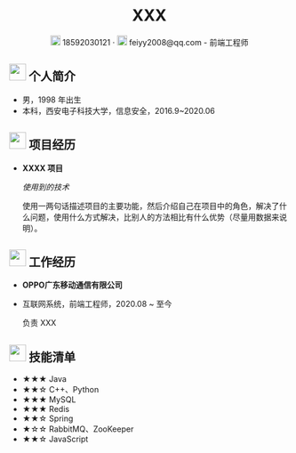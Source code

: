  <center>
     <h1>XXX</h1>
     <div>
         <span>
             <img src="assets/phone-solid.svg" width="18px">
             18592030121
         </span>
         ·
         <span>
             <img src="assets/envelope-solid.svg" width="18px">
             feiyy2008@qq.com - 前端工程师
         </span>
     </div>
 </center>

 ## <img src="assets/info-circle-solid.svg" width="30px"> 个人简介

 - 男，1998 年出生
 - 本科，西安电子科技大学，信息安全，2016.9~2020.06

## <img src="assets/project-diagram-solid.svg" width="30px"> 项目经历

- **XXXX 项目**

  *使用到的技术*

  使用一两句话描述项目的主要功能，然后介绍自己在项目中的角色，解决了什么问题，使用什么方式解决，比别人的方法相比有什么优势（尽量用数据来说明）。

## <img src="assets/briefcase-solid.svg" width="30px"> 工作经历

- **OPPO广东移动通信有限公司**
-  互联网系统，前端工程师，2020.08 ~ 至今

   负责 XXX



## <img src="assets/tools-solid.svg" width="30px"> 技能清单

- ★★★ Java
- ★★☆ C++、Python
- ★★★ MySQL
- ★★★ Redis
- ★★☆ Spring
- ★☆☆ RabbitMQ、ZooKeeper
- ★★☆ JavaScript
